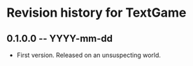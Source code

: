 # Revision history for TextGame

## 0.1.0.0 -- YYYY-mm-dd

* First version. Released on an unsuspecting world.
